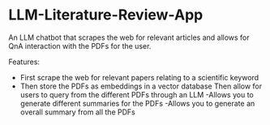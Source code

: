 # LLM-Literature-Review-App
An LLM chatbot that scrapes the web for relevant articles and allows for QnA interaction with the PDFs for the user.

Features:

* First scrape the web for relevant papers relating to a scientific keyword
* Then store the PDFs as embeddings in a vector database
Then allow for users to query from the different PDFs through an LLM
-Allows you to generate different summaries for the PDFs
-Allows you to generate an overall summary from all the PDFs 
